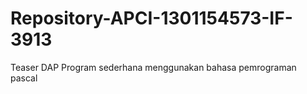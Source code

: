 # Repository-APCI-1301154573-IF-3913
Teaser DAP 
Program sederhana menggunakan bahasa pemrograman pascal

